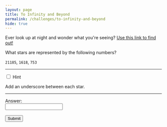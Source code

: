 ```yaml
---
layout: page
title: To Infinity and Beyond
permalink: /challenges/to-infinity-and-beyond
hide: true
---
```


Ever look up at night and wonder what you're seeing? [Use this link to find out!](http://stars.chromeexperiments.com "I might help you")

What stars are represented by the following numbers?

`21185`, `1618`, `753`

<!-- Answer = LALANDE_GROOMBRIDGE_HR -->

---

<div class="wrap-collapsible">
  <input id="collapsible" class="toggle" type="checkbox">
  <label for="collapsible" class="lbl-toggle">Hint</label>
  <div class="collapsible-content">
    <div class="content-inner">
      <p>
        Add an underscore between each star.
      </p>
    </div>
  </div>
</div>

---

<form>
    <label for="answer">Answer:</label><br>
    <input type="text" id="submission" name="submission"><br><br>
    <input type="submit" value="Submit" onclick="javascript:checkAnswer('to-infinity-and-beyond', document.getElementById('submission').value)">
</form>